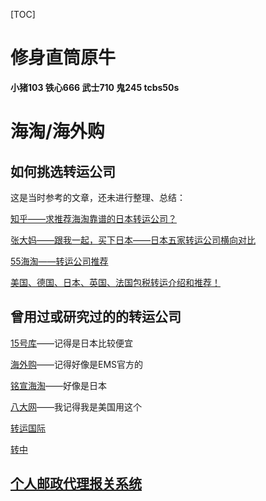 [TOC]



# 修身直筒原牛

**小猪103 铁心666 武士710 鬼245 tcbs50s**



# 海淘/海外购

## 如何挑选转运公司

这是当时参考的文章，还未进行整理、总结：

[知乎——求推荐海淘靠谱的日本转运公司？](https://www.zhihu.com/question/29175876)

[张大妈——跟我一起，买下日本——日本五家转运公司横向对比](https://post.smzdm.com/p/azwpng75/)

[55海淘——转运公司推荐](https://www.55haitao.com/shipping/)

[美国、德国、日本、英国、法国包税转运介绍和推荐！](https://www.haitaolab.com/?p=24265)

## 曾用过或研究过的的转运公司

[15号库](http://www.15haoku.com/xamember/)——记得是日本比较便宜

[海外购](https://buy.ems.com.cn/user/login.html?redirect=https%3A%2F%2Fbuy.ems.com.cn%2Fuser%2Fclaim%2Findex)——记得好像是EMS官方的

[铭宣海淘](https://www.mxhaitao.com/web/profile/login)——好像是日本

[八大网](http://www.8dexpress.com/)——我记得我是美国用这个

[转运国际](http://www.zygjex.com/)

[转中](https://www.uszcn.com/price)

## [个人邮政代理报关系统](http://int.ems.com.cn/mailtax/login/login_myMailTaxPage.html)
